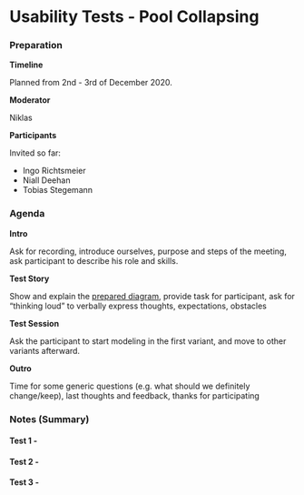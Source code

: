 # Usability Tests - Pool Collapsing

### Preparation

**Timeline**

Planned from 2nd - 3rd of December 2020.

**Moderator**

Niklas

**Participants**

Invited so far:
* Ingo Richtsmeier
* Niall Deehan
* Tobias Stegemann

### Agenda

**Intro**

Ask for recording, introduce ourselves, purpose and steps of the meeting, ask participant to describe his role and skills.

**Test Story**

Show and explain the [prepared diagram](./instructions.md), provide task for participant, ask for “thinking loud” to verbally express thoughts, expectations, obstacles

**Test Session**

Ask the participant to start modeling in the first variant, and move to other variants afterward.

**Outro**

Time for some generic questions (e.g. what should we definitely change/keep), last thoughts and feedback, thanks for participating

### Notes (Summary)

#### Test 1 -

#### Test 2 -

#### Test 3 -
